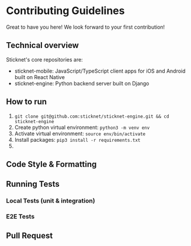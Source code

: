 # Contributing Guidelines

Great to have you here! We look forward to your first contribution!

## Technical overview

Sticknet's core repositories are:

- sticknet-mobile: JavaScript/TypeScript client apps for iOS and Android built on React Native
- sticknet-engine: Python backend server built on Django


## How to run

1. `git clone git@github.com:sticknet/sticknet-engine.git && cd sticknet-engine`
2. Create python virtual environment: `python3 -m venv env`
3. Activate virtual environment: `source env/bin/activate`
4. Install packages: `pip3 install -r requirements.txt`
5. 


## Code Style & Formatting

## Running Tests

### Local Tests (unit & integration)

### E2E Tests

## Pull Request



